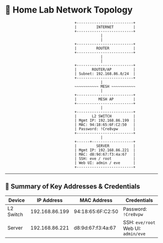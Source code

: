 # 📡 Home Lab Network Topology

```
                                +--------------------------+
                                |         INTERNET         |
                                +--------------------------+
                                            |
                                            |
                                +--------------------------+
                                |         ROUTER           |
                                +--------------------------+
                                            |
                                            |
                                +--------------------------+
                                |       ROUTER/AP          |
                                | Subnet: 192.168.86.0/24  |
                                +--------------------------+
                                            |
                                ~~~~~~~~~~~ MESH ~~~~~~~~~~~
                                            |
                                +--------------------------+
                                |          MESH AP         |
                                +--------------------------+
                                            |
                                +--------------------------+
                                |       L2 SWITCH          |
                                | Mgmt IP: 192.168.86.199  |
                                | MAC: 94:18:65:6F:C2:50   |
                                | Password: !Cre8vpw       |
                                +--------------------------+
                                            |
                                +------+-------------------+
                                |         SERVER           |
                                | Mgmt IP: 192.168.86.221  |
                                | MAC: d8:9d:67:f3:4a:67   |
                                | SSH: eve / root          |
                                | Web UI: admin / eve      |
                                +--------------------------+
```

---

## 🧾 Summary of Key Addresses & Credentials

| Device      | IP Address        | MAC Address            | Credentials             |
|-------------|-------------------|-------------------------|--------------------------|
| L2 Switch   | 192.168.86.199    | 94:18:65:6F:C2:50       | Password: `!Cre8vpw`     |
| Server      | 192.168.86.221    | d8:9d:67:f3:4a:67       | SSH: `eve/root`<br>Web UI: `admin/eve` |